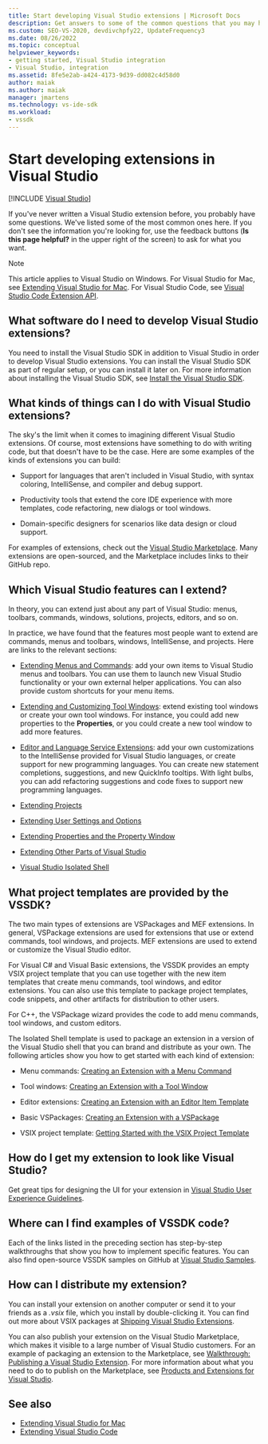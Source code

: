 ```yaml
---
title: Start developing Visual Studio extensions | Microsoft Docs
description: Get answers to some of the common questions that you may have the first time you start to write a Visual Studio extension.
ms.custom: SEO-VS-2020, devdivchpfy22, UpdateFrequency3
ms.date: 08/26/2022
ms.topic: conceptual
helpviewer_keywords:
- getting started, Visual Studio integration
- Visual Studio, integration
ms.assetid: 8fe5e2ab-a424-4173-9d39-dd082c4d58d0
author: maiak
ms.author: maiak
manager: jmartens
ms.technology: vs-ide-sdk
ms.workload:
- vssdk
---
```

# Start developing extensions in Visual Studio

 [!INCLUDE [Visual Studio](~/includes/applies-to-version/vs-windows-only.md)]

If you've never written a Visual Studio extension before, you probably have some questions. We've listed some of the most common ones here. If you don't see the information you're looking for, use the feedback buttons (**Is this page helpful?** in the upper right of the screen) to ask for what you want.

> [!NOTE]
> This article applies to Visual Studio on Windows. For Visual Studio for Mac, see [Extending Visual Studio for Mac](/previous-versions/visualstudio/mac/extending-visual-studio-mac-walkthrough). For Visual Studio Code, see [Visual Studio Code Extension API](https://code.visualstudio.com/api).

## What software do I need to develop Visual Studio extensions?

You need to install the Visual Studio SDK in addition to Visual Studio in order to develop Visual Studio extensions. You can install the Visual Studio SDK as part of regular setup, or you can install it later on. For more information about installing the Visual Studio SDK, see [Install the Visual Studio SDK](../extensibility/installing-the-visual-studio-sdk.md).

## What kinds of things can I do with Visual Studio extensions?

The sky's the limit when it comes to imagining different Visual Studio extensions. Of course, most extensions have something to do with writing code, but that doesn't have to be the case. Here are some examples of the kinds of extensions you can build:

- Support for languages that aren't included in Visual Studio, with syntax coloring, IntelliSense, and compiler and debug support.

- Productivity tools that extend the core IDE experience with more templates, code refactoring, new dialogs or tool windows.

- Domain-specific designers for scenarios like data design or cloud support.

For examples of extensions, check out the [Visual Studio Marketplace](https://marketplace.visualstudio.com/vs). Many extensions are open-sourced, and the Marketplace includes links to their GitHub repo.

## Which Visual Studio features can I extend?

In theory, you can extend just about any part of Visual Studio: menus, toolbars, commands, windows, solutions, projects, editors, and so on.

In practice, we have found that the features most people want to extend are commands, menus and toolbars, windows, IntelliSense, and projects. Here are links to the relevant sections:

- [Extending Menus and Commands](../extensibility/extending-menus-and-commands.md): add your own items to Visual Studio menus and toolbars. You can use them to launch new Visual Studio functionality or your own external helper applications. You can also provide custom shortcuts for your menu items.

- [Extending and Customizing Tool Windows](../extensibility/extending-and-customizing-tool-windows.md): extend existing tool windows or create your own tool windows. For instance, you could add new properties to the **Properties**, or you could create a new tool window to add more features.

- [Editor and Language Service Extensions](../extensibility/editor-and-language-service-extensions.md): add your own customizations to the IntelliSense provided for Visual Studio languages, or create support for new programming languages. You can create new statement completions, suggestions, and new QuickInfo tooltips. With light bulbs, you can add refactoring suggestions and code fixes to support new programming languages.

- [Extending Projects](../extensibility/extending-projects.md)

- [Extending User Settings and Options](../extensibility/extending-user-settings-and-options.md)

- [Extending Properties and the Property Window](../extensibility/extending-properties-and-the-property-window.md)

- [Extending Other Parts of Visual Studio](../extensibility/extending-other-parts-of-visual-studio.md)

- [Visual Studio Isolated Shell](https://visualstudio.microsoft.com/vs/older-downloads/isolated-shell/)

## What project templates are provided by the VSSDK?

 The two main types of extensions are VSPackages and MEF extensions. In general, VSPackage extensions are used for extensions that use or extend commands, tool windows, and projects. MEF extensions are used to extend or customize the Visual Studio editor.

 For Visual C# and Visual Basic extensions, the VSSDK provides an empty VSIX project template that you can use together with the new item templates that create menu commands, tool windows, and editor extensions. You can also use this template to package project templates, code snippets, and other artifacts for distribution to other users.

 For C++, the VSPackage wizard provides the code to add menu commands, tool windows, and custom editors.

 The Isolated Shell template is used to package an extension in a version of the Visual Studio shell that you can brand and distribute as your own. The following articles show you how to get started with each kind of extension:

- Menu commands: [Creating an Extension with a Menu Command](../extensibility/creating-an-extension-with-a-menu-command.md)

- Tool windows: [Creating an Extension with a Tool Window](../extensibility/creating-an-extension-with-a-tool-window.md)

- Editor extensions: [Creating an Extension with an Editor Item Template](../extensibility/creating-an-extension-with-an-editor-item-template.md)

- Basic VSPackages: [Creating an Extension with a VSPackage](../extensibility/creating-an-extension-with-a-vspackage.md)

- VSIX project template: [Getting Started with the VSIX Project Template](../extensibility/getting-started-with-the-vsix-project-template.md)

## How do I get my extension to look like Visual Studio?

 Get great tips for designing the UI for your extension in [Visual Studio User Experience Guidelines](../extensibility/ux-guidelines/visual-studio-user-experience-guidelines.md).

## Where can I find examples of VSSDK code?

 Each of the links listed in the preceding section has step-by-step walkthroughs that show you how to implement specific features. You can also find open-source VSSDK samples on GitHub at [Visual Studio Samples](https://github.com/Microsoft/VSSDK-Extensibility-Samples).

## How can I distribute my extension?

 You can install your extension on another computer or send it to your friends as a *.vsix* file, which you install by double-clicking it. You can find out more about VSIX packages at [Shipping Visual Studio Extensions](../extensibility/shipping-visual-studio-extensions.md).

 You can also publish your extension on the Visual Studio Marketplace, which makes it visible to a large number of Visual Studio customers. For an example of packaging an extension to the Marketplace, see [Walkthrough: Publishing a Visual Studio Extension](../extensibility/walkthrough-publishing-a-visual-studio-extension.md). For more information about what you need to do to publish on the Marketplace, see [Products and Extensions for Visual Studio](/azure/devops/extend/overview?view=vsts&preserve-view=true).

## See also

- [Extending Visual Studio for Mac](/previous-versions/visualstudio/mac/extending-visual-studio-mac-walkthrough)
- [Extending Visual Studio Code](https://code.visualstudio.com/api)
